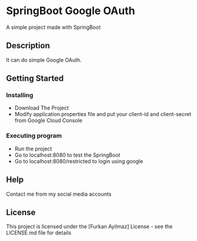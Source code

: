 # SpringBoot Google OAuth

A simple project made with SpringBoot

## Description

It can do simple Google OAuth. 

## Getting Started

### Installing

* Download The Project
* Modify application.properties file and put your client-id and client-secret from Google Cloud Console

### Executing program

* Run the project
* Go to localhost:8080 to test the SpringBoot
* Go to localhost:8080/restricted to login using google

## Help

Contact me from my social media accounts 
## License

This project is licensed under the [Furkan Ayilmaz] License - see the LICENSE.md file for details
